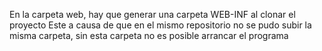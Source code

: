 En la carpeta web, hay que generar una carpeta WEB-INF al clonar el proyecto
Este a causa de que en el mismo repositorio no se pudo subir la misma carpeta, sin esta carpeta no es posible arrancar el programa
